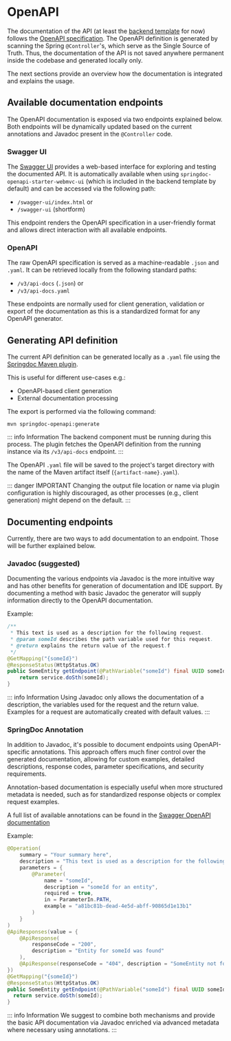 # OpenAPI

The documentation of the API (at least the [backend template](/templates/getting-started#backend-eai) for now) follows the [OpenAPI specification](https://spec.openapis.org/oas/latest.html).
The OpenAPI definition is generated by scanning the Spring `@Controller`'s, which serve as the Single Source of Truth.
Thus, the documentation of the API is not saved anywhere permanent inside the codebase and generated locally only.

The next sections provide an overview how the documentation is integrated and explains the usage.

## Available documentation endpoints

The OpenAPI documentation is exposed via two endpoints explained below.
Both endpoints will be dynamically updated based on the current annotations and Javadoc present in the `@Controller` code.

### Swagger UI

The [Swagger UI](https://swagger.io/tools/swagger-ui/) provides a web-based interface for exploring and testing the documented API.
It is automatically available when using `springdoc-openapi-starter-webmvc-ui` (which is included in the backend template by default) and can be accessed via the following path:

- `/swagger-ui/index.html` or
- `/swagger-ui` (shortform)

This endpoint renders the OpenAPI specification in a user-friendly format and allows direct interaction with all available endpoints.

### OpenAPI

The raw OpenAPI specification is served as a machine-readable `.json` and `.yaml`.
It can be retrieved locally from the following standard paths:

- `/v3/api-docs` (`.json`) or
- `/v3/api-docs.yaml`

These endpoints are normally used for client generation, validation or export of the documentation as this is a standardized format for any OpenAPI generator.

## Generating API definition

The current API definition can be generated locally as a `.yaml` file using the [Springdoc Maven plugin](https://springdoc.org/#maven-plugin).

This is useful for different use-cases e.g.:

- OpenAPI-based client generation
- External documentation processing

The export is performed via the following command:

```shell
mvn springdoc-openapi:generate
```

::: info Information
The backend component must be running during this process. The plugin fetches the OpenAPI definition from the running instance via its `/v3/api-docs` endpoint.
:::

The OpenAPI `.yaml` file will be saved to the project's target directory with the name of the Maven artifact itself (`{artifact-name}.yaml`).

::: danger IMPORTANT
Changing the output file location or name via plugin configuration is highly discouraged, as other processes (e.g., client generation) might depend on the default.
:::

## Documenting endpoints

Currently, there are two ways to add documentation to an endpoint. Those will be further explained below.

### Javadoc (suggested)

Documenting the various endpoints via Javadoc is the more intuitive way and has other benefits for generation of documentation and IDE support.
By documenting a method with basic Javadoc the generator will supply information directly to the OpenAPI documentation.

Example:

```java
/**
 * This text is used as a description for the following request.
 * @param someId describes the path variable used for this request.
 * @return explains the return value of the request.f
 */
@GetMapping("{someId}")
@ResponseStatus(HttpStatus.OK)
public SomeEntity getEndpoint(@PathVariable("someId") final UUID someId) {
    return service.doSth(someId);
}
```

::: info Information
Using Javadoc only allows the documentation of a description, the variables used for the request and the return value.
Examples for a request are automatically created with default values.
:::

### SpringDoc Annotation

In addition to Javadoc, it's possible to document endpoints using OpenAPI-specific annotations.
This approach offers much finer control over the generated documentation, allowing for custom examples, detailed descriptions, response codes, parameter specifications, and security requirements.

Annotation-based documentation is especially useful when more structured metadata is needed, such as for standardized response objects or complex request examples.

A full list of available annotations can be found in the [Swagger OpenAPI documentation](https://github.com/swagger-api/swagger-core/wiki/Swagger-2.X---Annotation)

Example:

```java
@Operation(
    summary = "Your summary here",
    description = "This text is used as a description for the following request.",
    parameters = {
        @Parameter(
            name = "someId",
            description = "someId for an entity",
            required = true,
            in = ParameterIn.PATH,
            example = "a81bc81b-dead-4e5d-abff-90865d1e13b1"
        )
    }
)
@ApiResponses(value = {
    @ApiResponse(
        responseCode = "200",
        description = "Entity for someId was found"
    ),
    @ApiResponse(responseCode = "404", description = "SomeEntity not found"),
})
@GetMapping("{someId}")
@ResponseStatus(HttpStatus.OK)
public SomeEntity getEndpoint(@PathVariable("someId") final UUID someId) {
  return service.doSth(someId);
}
```

::: info Information
We suggest to combine both mechanisms and provide the basic API documentation via Javadoc enriched via advanced metadata where necessary using annotations.
:::
